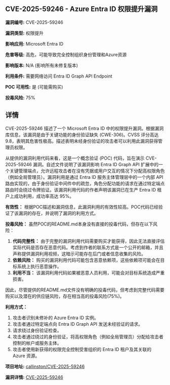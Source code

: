 ## CVE-2025-59246 - Azure Entra ID 权限提升漏洞

**漏洞编号:** CVE-2025-59246

**漏洞类型:** 权限提升

**影响应用:** Microsoft Entra ID

**危害等级:** 高危，可能导致完全控制组织身份管理和Azure资源

**影响版本:** N/A (影响所有未修复版本)

**利用条件:** 需要网络访问 Entra ID Graph API Endpoint

**POC 可用性:** 是 (可能需购买)

**投毒风险:** 75%

## 详情

CVE-2025-59246 描述了一个 Microsoft Entra ID 中的权限提升漏洞。根据漏洞库信息，该漏洞是由于关键功能的身份验证缺失 (CWE-306)。CVSS 评分高达 9.8，表明其危害性极高。描述表明未经身份验证的攻击者可以利用此漏洞获得管理员权限。

从提供的漏洞利用代码来看，这是一个概念验证 (POC) 代码，旨在演示 CVE-2025-59246 漏洞。自述文件说明了该漏洞影响 Entra ID Graph API 扩展中的一个关键管理端点，允许远程攻击者在没有凭据或用户交互的情况下分配高权限角色（例如全局管理员）。漏洞利用是通过 Entra ID 服务主体管理层中的一个内部 API 路由实现的，由于身份验证中间件中的疏忽，角色分配功能的请求在通过特定端点路由时会绕过令牌验证。该漏洞利用代码的作者声明该漏洞已在生产 Entra ID 租户上成功利用，成功率高达 95%。

**有效性：**
根据POC描述和漏洞信息，此漏洞利用的有效性较高。POC代码已经验证了该漏洞的存在，并说明了漏洞的利用方式。

**投毒风险：**
虽然POC的README.md本身没有直接的投毒代码，但存在以下风险：
1.  **代码完整性：** 由于完整的漏洞利用代码需要购买才能获得，因此无法直接评估实际代码是否存在恶意代码。考虑到作者的联系方式是一个公开的邮箱，并且声称提供漏洞利用视频，这暗示可能存在后门或者信息收集的风险。
2.  **依赖风险：** 购买的漏洞利用代码可能包含恶意依赖项，这些依赖项可能会在目标系统上执行恶意操作。
3. **利用不当：** 该漏洞利用代码如果被恶意人员利用，可能会对目标系统造成严重损害。

因此，尽管提供的README.md文件没有明确的投毒代码，但考虑到完整代码需要购买以及潜在的供应链风险，存在相当高的投毒风险(75%)。

**利用方式：**
1.  攻击者识别未修补的 Azure Entra ID 实例。
2.  攻击者通过特定端点向 Entra ID Graph API 发送未经验证的请求。
3.  请求绕过身份验证检查。
4.  攻击者通过绕过的身份验证，将高权限角色（例如全局管理员）分配给攻击者控制的帐户或服务主体。
5.  攻击者使用新获得的权限完全控制受害组织的 Entra ID 租户及其关联的 Azure 资源。

**项目地址:** [callinston/CVE-2025-59246](https://github.com/callinston/CVE-2025-59246)

**漏洞详情:** [CVE-2025-59246](https://nvd.nist.gov/vuln/detail/CVE-2025-59246)